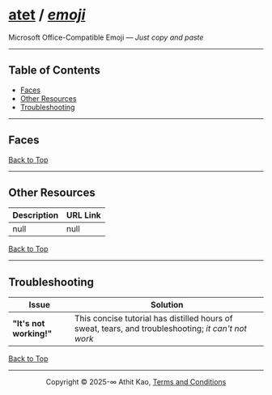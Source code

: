# [atet](https://github.com/atet) / [**_emoji_**](https://github.com/atet/emoji/blob/main/README.md#atet--emoji)

Microsoft Office-Compatible Emoji — *Just copy and paste*

----------------------------------------------------------------------------

## Table of Contents

* [Faces](#faces)
* [Other Resources](#other-resources)
* [Troubleshooting](#troubleshooting)

----------------------------------------------------------------------------

## Faces

[Back to Top](#table-of-contents)

----------------------------------------------------------------------------

## Other Resources

**Description** | **URL Link**
--- | ---
null | null

[Back to Top](#table-of-contents)

----------------------------------------------------------------------------

## Troubleshooting

Issue | Solution
--- | ---
**"It's not working!"** | This concise tutorial has distilled hours of sweat, tears, and troubleshooting; _it can't not work_

[Back to Top](#table-of-contents)

----------------------------------------------------------------------------

<p align="center">Copyright © 2025-∞ Athit Kao, <a href="http://www.athitkao.com/tos.html" target="_blank">Terms and Conditions</a></p>